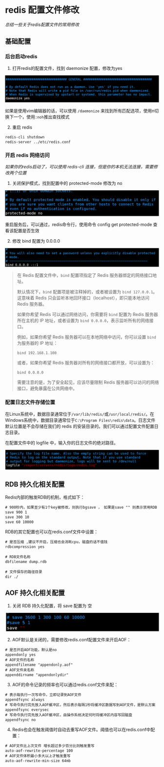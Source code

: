 # redis 配置文件修改

*总结一些关于redis配置文件的常用修改*

## 基础配置



### 后台启动redis

1. 打开redis的配置文件，找到 daemonize 配置，修改为yes

![image-20240311113000414](https://raw.githubusercontent.com/Quinlan7/pic_cloud/main/img/202403111130542.png)

如果是使用vim编辑器的话，可以使用 `/daemonize` 来找到所有匹配选项，使用n切换下一个，使用`:noh`推出查找模式

2. 重启 redis

```
redis-cli shutdown
redis-server ../etc/redis.conf
```



### 开启 redis 网络访问

*如果你的redis启动了，可以使用 redis-cli 连接，但是你的本机无法连接，需要修改两个位置*

1. 关闭保护模式，找到配置中的 protected-mode 修改为 no

![image-20240311113533200](https://raw.githubusercontent.com/Quinlan7/pic_cloud/main/img/202403111135271.png)

 重启服务后，可以通过，redis命令行，使用命令 config get protected-mode 查看该配置是否生效

2. 修改 bind 配置为 0.0.0.0

![image-20240311113747002](https://raw.githubusercontent.com/Quinlan7/pic_cloud/main/img/202403111137058.png)

> 在 Redis 配置文件中，`bind` 配置项指定了 Redis 服务器绑定的网络接口地址。
>
> 默认情况下，`bind` 配置项是被注释掉的，或者被设置为 `bind 127.0.0.1`。这意味着 Redis 只会监听本地回环接口（localhost），即只能本地访问 Redis 服务器。
>
> 如果你希望 Redis 可以通过网络访问，你需要将 `bind` 配置为 Redis 服务器所在主机的 IP 地址，或者设置为 `bind 0.0.0.0`，表示监听所有的网络接口。
>
> 例如，如果你希望 Redis 服务器可以在本地网络中访问，你可以设置 `bind` 为服务器的 IP 地址：
>
> ```
> bind 192.168.1.100
> ```
>
> 或者，如果你希望 Redis 服务器对所有的网络接口都开放，可以设置为：
>
> ```
> bind 0.0.0.0
> ```
>
> 需要注意的是，为了安全起见，应该尽量限制 Redis 服务器可以访问的网络接口，避免暴露在公共网络中。



### 配置日志文件存储位置

在Linux系统中，数据目录通常位于`/var/lib/redis/`或`/usr/local/redis/`。在Windows系统中，数据目录通常位于`C:\Program Files\redis\data`。日志文件默认位置是不会存储在我们的 redis 的安装目录的。我们可以通过配置文件配置日志目录。

在配置文件中的 logfile 中，输入你的日志文件的绝对路径。

![image-20240311121658564](https://raw.githubusercontent.com/Quinlan7/pic_cloud/main/img/202403111216632.png)





## RDB 持久化相关配置

Redis内部的触发RDB的机制，格式如下：

```properties
# 900秒内，如果至少有1个key被修改，则执行bgsave ， 如果是save "" 则表示禁用RDB
save 900 1  
save 300 10  
save 60 10000 
```



RDB的其它配置也可以在redis.conf文件中设置：

```properties
# 是否压缩 ,建议不开启，压缩也会消耗cpu，磁盘的话不值钱
rdbcompression yes

# RDB文件名称
dbfilename dump.rdb  

# 文件保存的路径目录
dir ./ 
```





## AOF 持久化相关配置

1. 关闭 RDB 持久化配置，将 save 配置为 空

![image-20240311125658357](https://raw.githubusercontent.com/Quinlan7/pic_cloud/main/img/202403111256437.png)

2. AOF默认是关闭的，需要修改redis.conf配置文件来开启AOF：

```properties
# 是否开启AOF功能，默认是no
appendonly yes
# AOF文件的名称
appendfilename "appendonly.aof"
# AOF文件夹名称
appenddirname "appendonlydir"
```

3. AOF的命令记录的频率也可以通过redis.conf文件来配：

```properties
# 表示每执行一次写命令，立即记录到AOF文件
appendfsync always 
# 写命令执行完先放入AOF缓冲区，然后表示每隔1秒将缓冲区数据写到AOF文件，是默认方案
appendfsync everysec 
# 写命令执行完先放入AOF缓冲区，由操作系统决定何时将缓冲区内容写回磁盘
appendfsync no
```

4. Redis也会在触发阈值时自动去重写AOF文件。阈值也可以在redis.conf中配置：

```properties
# AOF文件比上次文件 增长超过多少百分比则触发重写
auto-aof-rewrite-percentage 100
# AOF文件体积最小多大以上才触发重写 
auto-aof-rewrite-min-size 64mb 
```

